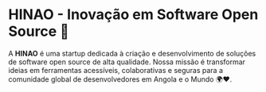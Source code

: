# HINAO - Inovação em Software Open Source 🌇

A **HINAO** é uma startup dedicada à criação e desenvolvimento de soluções de software open source de alta qualidade. Nossa missão é transformar ideias em ferramentas acessíveis, colaborativas e seguras para a comunidade global de desenvolvedores em Angola e o Mundo 🌍❤️.